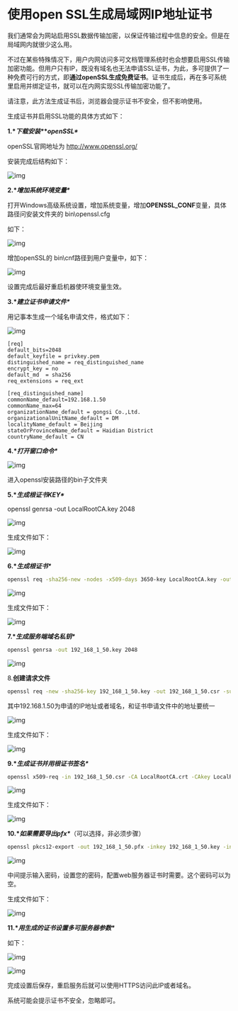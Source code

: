 # 使用open SSL生成局域网IP地址证书



我们通常会为网站启用SSL数据传输加密，以保证传输过程中信息的安全。但是在局域网内就很少这么用。

不过在某些特殊情况下，用户内网访问多可文档管理系统时也会想要启用SSL传输加密功能。但用户只有IP，既没有域名也无法申请SSL证书，为此，多可提供了一种免费可行的方式，即**通过openSSL生成免费证书**。证书生成后，再在多可系统里启用并绑定证书，就可以在内网实现SSL传输加密功能了。

请注意，此方法生成证书后，浏览器会提示证书不安全，但不影响使用。

生成证书并启用SSL功能的具体方式如下：

**1.\**下载安装\**\**openSSL\****

openSSL官网地址为 http://www.openssl.org/

安装完成后结构如下：

![img](assets/003_使用openSSL生成局域网IP地址证书/w700d1q75cms.jpg)

**2.\**增加系统环境变量\****

打开Windows高级系统设置，增加系统变量，增加**OPENSSL_CONF**变量，具体路径问安装文件夹的 bin\openssl.cfg

如下：

![img](assets/003_使用openSSL生成局域网IP地址证书/w700d1q75cms-16895816189641.jpg)

增加openSSL的 bin\cnf路径到用户变量中，如下：

![img](assets/003_使用openSSL生成局域网IP地址证书/w700d1q75cms-16895816189642.jpg)

设置完成后最好重启机器使环境变量生效。

**3.\**建立证书申请文件\****

用记事本生成一个域名申请文件，格式如下：

![img](assets/003_使用openSSL生成局域网IP地址证书/w700d1q75cms-168958172337748.jpg)

```properties
[req]
default_bits=2048
default_keyfile = privkey.pem
distinguished_name = req_distinguished_name
encrypt_key = no
default_md  = sha256
req_extensions = req_ext

[req_distinguished_name]
commonName_default=192.168.1.50
commonName_max=64
organizationName_default = gongsi Co.,Ltd.
organizationalUnitName_default = DM
localityName_default = Beijing
stateOrProvinceName_default = Haidian District
countryName_default = CN
```



**4.\**打开窗口命令\****

![img](assets/003_使用openSSL生成局域网IP地址证书/w700d1q75cms-168958173623552.jpg)

进入openssl安装路径的bin子文件夹

**5.\**生成根证书KEY\****

openssl genrsa -out LocalRootCA.key 2048

![img](assets/003_使用openSSL生成局域网IP地址证书/w700d1q75cms-16895816189645.jpg)

生成文件如下：

![img](assets/003_使用openSSL生成局域网IP地址证书/w700d1q75cms-168958177313656.jpg)

**6.\**生成根证书\****

```bash
openssl req -sha256-new -nodes -x509-days 3650-key LocalRootCA.key -out LocalRootCA.crt -subj "/CN=LocalRootCA"
```

![img](assets/003_使用openSSL生成局域网IP地址证书/w700d1q75cms-168958179946360.jpg)

生成文件如下：

![img](assets/003_使用openSSL生成局域网IP地址证书/w700d1q75cms-16895816189648.jpg)

**7.\**生成服务端域名私钥\****

```bash
openssl genrsa -out 192_168_1_50.key 2048
```

![img](assets/003_使用openSSL生成局域网IP地址证书/w700d1q75cms-168958182589264.jpg)



8.**创建请求文件**

```bash
openssl req -new -sha256-key 192_168_1_50.key -out 192_168_1_50.csr -subj "/CN=192.168.1.50"
```

其中192.168.1.50为申请的IP地址或者域名，和证书申请文件中的地址要统一

![img](assets/003_使用openSSL生成局域网IP地址证书/w700d1q75cms-168958185777568.jpg)

生成文件如下：

![img](assets/003_使用openSSL生成局域网IP地址证书/w700d1q75cms-168958187378372.jpg)

**9.\**生成证书并用根证书签名\****

```bash
openssl x509-req -in 192_168_1_50.csr -CA LocalRootCA.crt -CAkey LocalRootCA.key -CAcreateserial -days 7120-out 192_168_1_50.crt -extfile 192_168_1_50.ini
```

![img](assets/003_使用openSSL生成局域网IP地址证书/w700d1q75cms-168958161896513.jpg)

生成文件如下：

![img](assets/003_使用openSSL生成局域网IP地址证书/w700d1q75cms-168958191755976.jpg)

**10.\**如果需要导出pfx\****（可以选择，非必须步骤）

```bash
openssl pkcs12-export -out 192_168_1_50.pfx -inkey 192_168_1_50.key -in 192_168_1_50.crt
```

![img](assets/003_使用openSSL生成局域网IP地址证书/w700d1q75cms-168958193687380.jpg)

中间提示输入密码，设置您的密码，配置web服务器证书时需要。这个密码可以为空。

生成文件如下：

![img](assets/003_使用openSSL生成局域网IP地址证书/w700d1q75cms-168958195196184.jpg)

**11.\**用生成的证书设置多可服务器参数\****

如下：

![img](assets/003_使用openSSL生成局域网IP地址证书/w700d1q75cms-168958196342288.jpg)

![img](assets/003_使用openSSL生成局域网IP地址证书/w700d1q75cms-168958197191392.jpg)

完成设置后保存，重启服务后就可以使用HTTPS访问此IP或者域名。

系统可能会提示证书不安全，忽略即可。